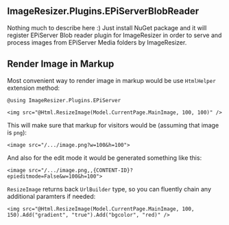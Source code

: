 ## ImageResizer.Plugins.EPiServerBlobReader

Nothing much to describe here :)
Just install NuGet package and it will register EPiServer Blob reader plugin for ImageResizer in order to serve and process images from EPiServer Media folders by ImageResizer.

## Render Image in Markup
Most convenient way to render image in markup would be use `HtmlHelper` extension method:

```
@using ImageResizer.Plugins.EPiServer

<img src="@Html.ResizeImage(Model.CurrentPage.MainImage, 100, 100)" />
```

This will make sure that markup for visitors would be (assuming that image is `png`):

```
<image src="/.../image.png?w=100&h=100">
```

And also for the edit mode it would be generated something like this:

```
<image src="/.../image.png,,{CONTENT-ID}?epieditmode=False&w=100&h=100">
```

`ResizeImage` returns back `UrlBuilder` type, so you can fluently chain any additional paramters if needed:

```
<img src="@Html.ResizeImage(Model.CurrentPage.MainImage, 100, 150).Add("gradient", "true").Add("bgcolor", "red)" />
```
